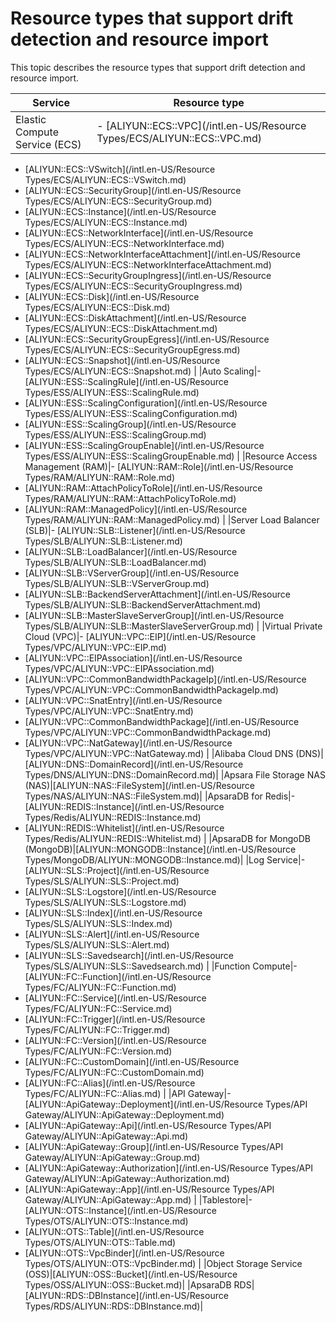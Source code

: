 # Resource types that support drift detection and resource import

This topic describes the resource types that support drift detection and resource import.

|Service|Resource type|
|-------|-------------|
|Elastic Compute Service \(ECS\)|-   [ALIYUN::ECS::VPC](/intl.en-US/Resource Types/ECS/ALIYUN::ECS::VPC.md)
-   [ALIYUN::ECS::VSwitch](/intl.en-US/Resource Types/ECS/ALIYUN::ECS::VSwitch.md)
-   [ALIYUN::ECS::SecurityGroup](/intl.en-US/Resource Types/ECS/ALIYUN::ECS::SecurityGroup.md)
-   [ALIYUN::ECS::Instance](/intl.en-US/Resource Types/ECS/ALIYUN::ECS::Instance.md)
-   [ALIYUN::ECS::NetworkInterface](/intl.en-US/Resource Types/ECS/ALIYUN::ECS::NetworkInterface.md)
-   [ALIYUN::ECS::NetworkInterfaceAttachment](/intl.en-US/Resource Types/ECS/ALIYUN::ECS::NetworkInterfaceAttachment.md)
-   [ALIYUN::ECS::SecurityGroupIngress](/intl.en-US/Resource Types/ECS/ALIYUN::ECS::SecurityGroupIngress.md)
-   [ALIYUN::ECS::Disk](/intl.en-US/Resource Types/ECS/ALIYUN::ECS::Disk.md)
-   [ALIYUN::ECS::DiskAttachment](/intl.en-US/Resource Types/ECS/ALIYUN::ECS::DiskAttachment.md)
-   [ALIYUN::ECS::SecurityGroupEgress](/intl.en-US/Resource Types/ECS/ALIYUN::ECS::SecurityGroupEgress.md)
-   [ALIYUN::ECS::Snapshot](/intl.en-US/Resource Types/ECS/ALIYUN::ECS::Snapshot.md) |
|Auto Scaling|-   [ALIYUN::ESS::ScalingRule](/intl.en-US/Resource Types/ESS/ALIYUN::ESS::ScalingRule.md)
-   [ALIYUN::ESS::ScalingConfiguration](/intl.en-US/Resource Types/ESS/ALIYUN::ESS::ScalingConfiguration.md)
-   [ALIYUN::ESS::ScalingGroup](/intl.en-US/Resource Types/ESS/ALIYUN::ESS::ScalingGroup.md)
-   [ALIYUN::ESS::ScalingGroupEnable](/intl.en-US/Resource Types/ESS/ALIYUN::ESS::ScalingGroupEnable.md) |
|Resource Access Management \(RAM\)|-   [ALIYUN::RAM::Role](/intl.en-US/Resource Types/RAM/ALIYUN::RAM::Role.md)
-   [ALIYUN::RAM::AttachPolicyToRole](/intl.en-US/Resource Types/RAM/ALIYUN::RAM::AttachPolicyToRole.md)
-   [ALIYUN::RAM::ManagedPolicy](/intl.en-US/Resource Types/RAM/ALIYUN::RAM::ManagedPolicy.md) |
|Server Load Balancer \(SLB\)|-   [ALIYUN::SLB::Listener](/intl.en-US/Resource Types/SLB/ALIYUN::SLB::Listener.md)
-   [ALIYUN::SLB::LoadBalancer](/intl.en-US/Resource Types/SLB/ALIYUN::SLB::LoadBalancer.md)
-   [ALIYUN::SLB::VServerGroup](/intl.en-US/Resource Types/SLB/ALIYUN::SLB::VServerGroup.md)
-   [ALIYUN::SLB::BackendServerAttachment](/intl.en-US/Resource Types/SLB/ALIYUN::SLB::BackendServerAttachment.md)
-   [ALIYUN::SLB::MasterSlaveServerGroup](/intl.en-US/Resource Types/SLB/ALIYUN::SLB::MasterSlaveServerGroup.md) |
|Virtual Private Cloud \(VPC\)|-   [ALIYUN::VPC::EIP](/intl.en-US/Resource Types/VPC/ALIYUN::VPC::EIP.md)
-   [ALIYUN::VPC::EIPAssociation](/intl.en-US/Resource Types/VPC/ALIYUN::VPC::EIPAssociation.md)
-   [ALIYUN::VPC::CommonBandwidthPackageIp](/intl.en-US/Resource Types/VPC/ALIYUN::VPC::CommonBandwidthPackageIp.md)
-   [ALIYUN::VPC::SnatEntry](/intl.en-US/Resource Types/VPC/ALIYUN::VPC::SnatEntry.md)
-   [ALIYUN::VPC::CommonBandwidthPackage](/intl.en-US/Resource Types/VPC/ALIYUN::VPC::CommonBandwidthPackage.md)
-   [ALIYUN::VPC::NatGateway](/intl.en-US/Resource Types/VPC/ALIYUN::VPC::NatGateway.md) |
|Alibaba Cloud DNS \(DNS\)|[ALIYUN::DNS::DomainRecord](/intl.en-US/Resource Types/DNS/ALIYUN::DNS::DomainRecord.md)|
|Apsara File Storage NAS \(NAS\)|[ALIYUN::NAS::FileSystem](/intl.en-US/Resource Types/NAS/ALIYUN::NAS::FileSystem.md)|
|ApsaraDB for Redis|-   [ALIYUN::REDIS::Instance](/intl.en-US/Resource Types/Redis/ALIYUN::REDIS::Instance.md)
-   [ALIYUN::REDIS::Whitelist](/intl.en-US/Resource Types/Redis/ALIYUN::REDIS::Whitelist.md) |
|ApsaraDB for MongoDB \(MongoDB\)|[ALIYUN::MONGODB::Instance](/intl.en-US/Resource Types/MongoDB/ALIYUN::MONGODB::Instance.md)|
|Log Service|-   [ALIYUN::SLS::Project](/intl.en-US/Resource Types/SLS/ALIYUN::SLS::Project.md)
-   [ALIYUN::SLS::Logstore](/intl.en-US/Resource Types/SLS/ALIYUN::SLS::Logstore.md)
-   [ALIYUN::SLS::Index](/intl.en-US/Resource Types/SLS/ALIYUN::SLS::Index.md)
-   [ALIYUN::SLS::Alert](/intl.en-US/Resource Types/SLS/ALIYUN::SLS::Alert.md)
-   [ALIYUN::SLS::Savedsearch](/intl.en-US/Resource Types/SLS/ALIYUN::SLS::Savedsearch.md) |
|Function Compute|-   [ALIYUN::FC::Function](/intl.en-US/Resource Types/FC/ALIYUN::FC::Function.md)
-   [ALIYUN::FC::Service](/intl.en-US/Resource Types/FC/ALIYUN::FC::Service.md)
-   [ALIYUN::FC::Trigger](/intl.en-US/Resource Types/FC/ALIYUN::FC::Trigger.md)
-   [ALIYUN::FC::Version](/intl.en-US/Resource Types/FC/ALIYUN::FC::Version.md)
-   [ALIYUN::FC::CustomDomain](/intl.en-US/Resource Types/FC/ALIYUN::FC::CustomDomain.md)
-   [ALIYUN::FC::Alias](/intl.en-US/Resource Types/FC/ALIYUN::FC::Alias.md) |
|API Gateway|-   [ALIYUN::ApiGateway::Deployment](/intl.en-US/Resource Types/API Gateway/ALIYUN::ApiGateway::Deployment.md)
-   [ALIYUN::ApiGateway::Api](/intl.en-US/Resource Types/API Gateway/ALIYUN::ApiGateway::Api.md)
-   [ALIYUN::ApiGateway::Group](/intl.en-US/Resource Types/API Gateway/ALIYUN::ApiGateway::Group.md)
-   [ALIYUN::ApiGateway::Authorization](/intl.en-US/Resource Types/API Gateway/ALIYUN::ApiGateway::Authorization.md)
-   [ALIYUN::ApiGateway::App](/intl.en-US/Resource Types/API Gateway/ALIYUN::ApiGateway::App.md) |
|Tablestore|-   [ALIYUN::OTS::Instance](/intl.en-US/Resource Types/OTS/ALIYUN::OTS::Instance.md)
-   [ALIYUN::OTS::Table](/intl.en-US/Resource Types/OTS/ALIYUN::OTS::Table.md)
-   [ALIYUN::OTS::VpcBinder](/intl.en-US/Resource Types/OTS/ALIYUN::OTS::VpcBinder.md) |
|Object Storage Service \(OSS\)|[ALIYUN::OSS::Bucket](/intl.en-US/Resource Types/OSS/ALIYUN::OSS::Bucket.md)|
|ApsaraDB RDS|[ALIYUN::RDS::DBInstance](/intl.en-US/Resource Types/RDS/ALIYUN::RDS::DBInstance.md)|

